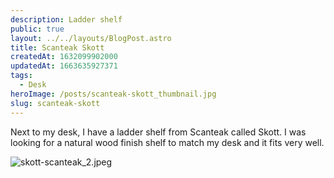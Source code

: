 ```yaml
---
description: Ladder shelf
public: true
layout: ../../layouts/BlogPost.astro
title: Scanteak Skott
createdAt: 1632099902000
updatedAt: 1663635927371
tags:
  - Desk
heroImage: /posts/scanteak-skott_thumbnail.jpg
slug: scanteak-skott
---
```



Next to my desk, I have a ladder shelf from Scanteak called Skott. I was looking for a natural wood finish shelf to match my desk and it fits very well.

![skott-scanteak_2.jpeg](/posts/scanteak-skott_skott-scanteak-2-jpeg.jpg)

